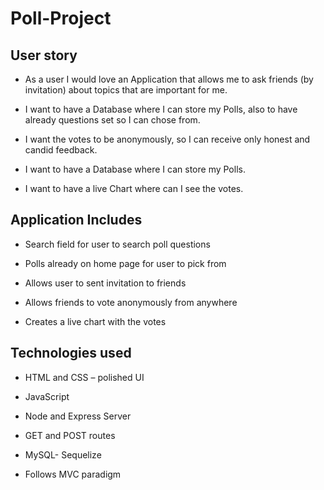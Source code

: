# Poll-Project

## User story

- As a user I would love an Application that allows me to ask friends (by invitation) about topics that are important for me. 

- I want to have a Database where I can store my Polls, also to have already questions set so I can chose from. 

- I want the votes to be anonymously, so I can receive only honest and candid feedback.

- I want to have a Database where I can store my Polls.

- I want to have a live Chart where can I see the votes.


## Application Includes 

- Search field for user to search poll questions

- Polls already on home page for user to pick from

- Allows user to sent invitation to friends

- Allows friends to vote anonymously from anywhere 

- Creates a  live chart with the votes

## Technologies used 

- HTML and CSS – polished UI

- JavaScript

- Node and Express Server

- GET and POST routes

- MySQL- Sequelize

- Follows MVC paradigm







